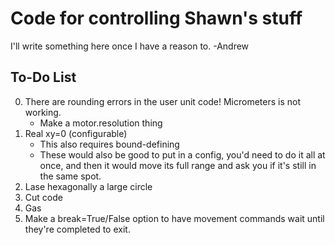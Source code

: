 
# Code for controlling Shawn's stuff

I'll write something here once I have a reason to.
-Andrew


## To-Do List

0. There are rounding errors in the user unit code! Micrometers is not working.
   - Make a motor.resolution thing
1. Real xy=0 (configurable)
   - This also requires bound-defining
   - These would also be good to put in a config, you'd need to do it all
        at once, and then it would move its full range and ask you if it's
        still in the same spot.
2. Lase hexagonally a large circle
3. Cut code
4. Gas
5. Make a break=True/False option to have movement commands wait until they're
   completed to exit.